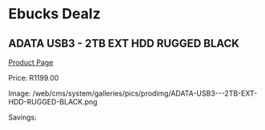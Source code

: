 
# Ebucks Dealz
## ADATA USB3 - 2TB EXT HDD RUGGED BLACK
[Product Page](https://www.ebucks.com/web/shop/productSelected.do?prodId=1236716822&catId=714948688)

Price: R1199.00

Image: /web/cms/system/galleries/pics/prodimg/ADATA-USB3---2TB-EXT-HDD-RUGGED-BLACK.png

Savings: 


	